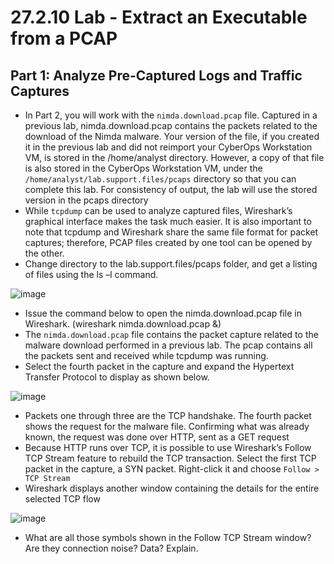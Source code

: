 # 27.2.10 Lab - Extract an Executable from a PCAP

## Part 1: Analyze Pre-Captured Logs and Traffic Captures

* In Part 2, you will work with the `nimda.download.pcap` file. Captured in a previous lab, nimda.download.pcap contains the packets related to the download of the Nimda malware. Your version of 
the file, if you created it in the previous lab and did not reimport your CyberOps Workstation VM, is stored in the /home/analyst directory. However, a copy of that file is also stored in the CyberOps Workstation VM, 
under the `/home/analyst/lab.support.files/pcaps` directory so that you can complete this lab. For consistency of output, the lab will use the stored version in the pcaps directory
* While `tcpdump` can be used to analyze captured files, Wireshark’s graphical interface makes the task much easier. It is also important to note that tcpdump and Wireshark share the same file format for packet 
captures; therefore, PCAP files created by one tool can be opened by the other.
* Change directory to the lab.support.files/pcaps folder, and get a listing of files using the ls –l command.

![image](https://github.com/tousif13/CISCO_CyberOps/assets/33444140/96afbfb9-edb1-486c-9599-3dcacbb0ca42)

* Issue the command below to open the nimda.download.pcap file in Wireshark. (wireshark nimda.download.pcap &)
* The `nimda.download.pcap` file contains the packet capture related to the malware download performed in a previous lab. The pcap contains all the packets sent and received while tcpdump was running. 
* Select the fourth packet in the capture and expand the Hypertext Transfer Protocol to display as shown below.

![image](https://github.com/tousif13/CISCO_CyberOps/assets/33444140/d30f5911-e820-4c70-be4b-4db3b51c9ff2)

* Packets one through three are the TCP handshake. The fourth packet shows the request for the malware file. Confirming what was already known, the request was done over HTTP, sent as a GET request
* Because HTTP runs over TCP, it is possible to use Wireshark’s Follow TCP Stream feature to rebuild the TCP transaction. Select the first TCP packet in the capture, a SYN packet. Right-click it and choose `Follow > TCP Stream`
* Wireshark displays another window containing the details for the entire selected TCP flow

![image](https://github.com/tousif13/CISCO_CyberOps/assets/33444140/aee4f2ef-65e4-4f97-9cc8-433164b00f53)

* What are all those symbols shown in the Follow TCP Stream window? Are they connection noise? Data? Explain.
